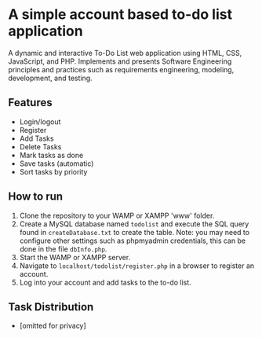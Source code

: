 # A simple account based to-do list application
 A dynamic and interactive To-Do List web application using HTML, CSS, JavaScript, and PHP.  Implements and presents Software Engineering principles and practices such as requirements engineering, modeling, development, and testing.

## Features
 - Login/logout
 - Register
 - Add Tasks
 - Delete Tasks
 - Mark tasks as done
 - Save tasks (automatic)
 - Sort tasks by priority

## How to run
 1. Clone the repository to your WAMP or XAMPP 'www' folder.
 2. Create a MySQL database named `todolist` and execute the SQL query found in `createDatabase.txt` to create the table.
 Note: you may need to configure other settings such as phpmyadmin credentials, this can be done in the file `dbInfo.php`.
 3. Start the WAMP or XAMPP server.
 4. Navigate to `localhost/todolist/register.php` in a browser to register an account.
 5. Log into your account and add tasks to the to-do list.

 ## Task Distribution
 - \[omitted for privacy\]